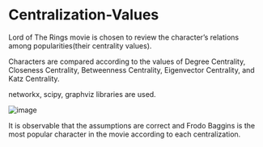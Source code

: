 # Centralization-Values

Lord of The Rings movie is chosen to review the character’s relations among popularities(their centrality values).

Characters are compared according to the values of Degree Centrality, Closeness Centrality, Betweenness Centrality, Eigenvector Centrality, and Katz Centrality. 

networkx, scipy, graphviz libraries are used.

![image](https://user-images.githubusercontent.com/37415162/109384652-63208000-78ff-11eb-8767-dcc9a85d387a.png)


It is observable that the assumptions are correct and Frodo Baggins is the most popular character in the movie according to each centralization.
